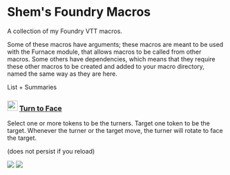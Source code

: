 # Shem's Foundry Macros
A collection of my Foundry VTT macros.

Some of these macros have arguments; these macros are meant to be used with the Furnace module, that allows macros to be
 called from other macros. Some others have dependencies, which means that they require these other macros to be
 created and added to your macro directory, named the same way as they are here.
 
List + Summaries


### <img src="https://i.imgur.com/HWWHd2W.png" height="24"> [Turn to Face](turn-to-face.js) 
Select one or more tokens to be the turners. Target one token to be the target.
Whenever the turner or the target move, the turner will rotate to face the target.

(does not persist if you reload)

![](https://user-images.githubusercontent.com/6516621/93661815-9400ad00-fa63-11ea-81e4-567add173113.gif)
![](https://user-images.githubusercontent.com/6516621/93661817-95ca7080-fa63-11ea-87cd-133eb5d576fc.gif)
